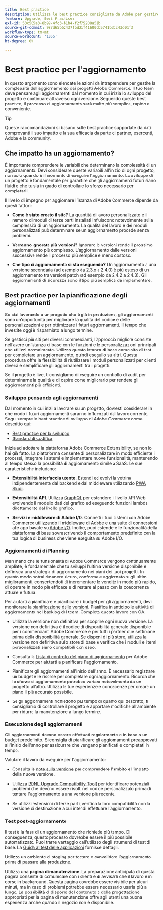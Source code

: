 ```yaml
---
title: Best practice
description: Utilizza le best practice consigliate da Adobe per gestire il processo di aggiornamento per i progetti Adobe Commerce.
feature: Upgrade, Best Practices
exl-id: 53c505a3-8b99-4fc3-b1b4-f2f75208a51b
source-git-commit: 987d65b52437fbd21f41600bb5741b3cc43d01f3
workflow-type: tm+mt
source-wordcount: '1055'
ht-degree: 0%

---
```


# Best practice per l&#39;aggiornamento

In questo argomento sono elencate le azioni da intraprendere per gestire la complessità dell’aggiornamento dei progetti Adobe Commerce. Il tuo team deve pensare agli aggiornamenti dal momento in cui inizia lo sviluppo del progetto e continuare attraverso ogni versione. Seguendo queste best practice, il processo di aggiornamento sarà molto più semplice, rapido e conveniente.

>[!TIP]
>
>Queste raccomandazioni si basano sulle best practice supportate da dati comprovanti il suo impatto e la sua efficacia da parte di partner, esercenti, Adobe e la community.

## Che impatto ha un aggiornamento?

È importante comprendere le variabili che determinano la complessità di un aggiornamento. Devi considerare queste variabili all&#39;inizio di ogni progetto, non solo quando è il momento di eseguire l&#39;aggiornamento. Lo sviluppo di un progetto è fondamentale per garantire che gli aggiornamenti futuri siano fluidi e che tu sia in grado di controllare lo sforzo necessario per completarli.

Il livello di impegno per aggiornare l’istanza di Adobe Commerce dipende da questi fattori:

- **Come è stato creato il sito?** La quantità di lavoro personalizzato e il numero di moduli di terze parti installati influiscono notevolmente sulla complessità di un aggiornamento. La qualità del lavoro e dei moduli personalizzati può determinare se un aggiornamento procede senza problemi.

- **Verranno ignorate più versioni?** Ignorare le versioni rende il prossimo aggiornamento più complesso. L&#39;aggiornamento dalle versioni successive rende il processo più semplice e meno costoso.

- **Che tipo di aggiornamento si sta eseguendo?** Un aggiornamento a una versione secondaria (ad esempio da 2.3.x a 2.4.0) è più esteso di un aggiornamento tra versioni patch (ad esempio da 2.4.2 a 2.4.3). Gli aggiornamenti di sicurezza sono il tipo più semplice da implementare.

## Best practice per la pianificazione degli aggiornamenti

Se stai lavorando a un progetto che è già in produzione, gli aggiornamenti sono un’opportunità per migliorare la qualità del codice e delle personalizzazioni e per ottimizzare i futuri aggiornamenti. Il tempo che investite oggi è risparmiato a lungo termine.

Se gestisci più siti per diversi commercianti, l’approccio migliore consiste nell’avere un’istanza di base con le funzioni e le personalizzazioni principali che utilizzi normalmente. Utilizza questa istanza di base come sito di test per completare un aggiornamento, quindi eseguilo su altri. Questa procedura offre la flessibilità di riutilizzare i moduli personalizzati per clienti diversi e semplificare gli aggiornamenti tra i progetti.

Se il progetto è live, ti consigliamo di eseguire un controllo di audit per determinarne la qualità e di capire come migliorarlo per rendere gli aggiornamenti più efficienti.

### Sviluppo pensando agli aggiornamenti

Dal momento in cui inizi a lavorare su un progetto, dovresti considerare in che modo i futuri aggiornamenti saranno influenzati dal lavoro corrente. Segui sempre le best practice di sviluppo di Adobe Commerce come descritto qui:

- [Best practice per lo sviluppo](https://developer.adobe.com/commerce/php/best-practices/)
- [Standard di codifica](https://developer.adobe.com/commerce/php/coding-standards/)

Inizia ad adottare la piattaforma Adobe Commerce Extensibility, se non lo hai già fatto. La piattaforma consente di personalizzare in modo efficiente i processi, integrare i sistemi e implementare nuove funzionalità, mantenendo al tempo stesso la possibilità di aggiornamento simile a SaaS. Le sue caratteristiche includono:

- **Estensibilità interfaccia utente**. Estendi ed evolvi la vetrina indipendentemente dal backend e dal middleware utilizzando [PWA Studi](https://developer.adobe.com/commerce/pwa-studio/).

- **Estensibilità API**. Utilizza [GraphQL](https://developer.adobe.com/commerce/webapi/graphql/index.html) per estendere il livello API Web evolvendo il modello dati del grafico ed eseguendo funzioni lambda direttamente dal livello grafico.

- **Servizi e middleware di Adobe I/O**. Connetti i tuoi sistemi con Adobe Commerce utilizzando il middleware di Adobe e una suite di connessioni alle app basate su [Adobe I/O](https://www.adobe.io/). Inoltre, puoi estendere le funzionalità della piattaforma di base sovrascrivendo il comportamento predefinito con la tua logica di business che viene eseguita su Adobe I/O.

### Aggiornamenti di Planning

Man mano che le funzionalità di Adobe Commerce vengono continuamente ampliate, è fondamentale che tu sviluppi l’ultima versione disponibile e definisca una strategia di aggiornamento nei piani dei tuoi progetti. In questo modo potrai rimanere sicuro, conforme e aggiornato sugli ultimi miglioramenti, consentendoti di incrementare le vendite in modo più rapido, di operare in modo più efficace e di restare al passo con la concorrenza attuale e futura.

Per aiutarti a pianificare e pianificare il budget per gli aggiornamenti, devi monitorare la [pianificazione delle versioni](https://experienceleague.adobe.com/en/docs/commerce-operations/release/planning/schedule). Pianifica in anticipo le attività di aggiornamento nel backlog del team. Completa questo lavoro con GA.

- Utilizza la versione non definitiva per scoprire ogni nuova versione. La versione non definitiva è il codice di disponibilità generale disponibile per i commercianti Adobe Commerce e per tutti i partner due settimane prima della disponibilità generale. Se disponi di più store, utilizza la versione non definitiva sullo store di base e verifica che i moduli e i temi personalizzati siano compatibili con esso.

- Consulta la [Lista di controllo del piano di aggiornamento](https://support.magento.com/hc/en-us/articles/360057968951) per Adobe Commerce per aiutarti a pianificare l&#39;aggiornamento.

- Pianificare gli aggiornamenti all&#39;inizio dell&#39;anno. È necessario registrare un budget e le risorse per completare ogni aggiornamento. Ricorda che lo sforzo di aggiornamento potrebbe variare notevolmente da un progetto all’altro. Utilizza le tue esperienze e conoscenze per creare un piano il più accurato possibile.

- Se gli aggiornamenti richiedono più tempo di quanto qui descritto, ti consigliamo di controllare il progetto e apportare modifiche all’ambiente per ridurre la manutenzione a lungo termine.

### Esecuzione degli aggiornamenti

Gli aggiornamenti devono essere effettuati regolarmente e in base a un budget predefinito. Si consiglia di pianificare gli aggiornamenti preapprovati all&#39;inizio dell&#39;anno per assicurare che vengano pianificati e completati in tempo.

Valutare il lavoro da eseguire per l&#39;aggiornamento:

- Consulta le [note sulla versione](https://experienceleague.adobe.com/en/docs/commerce-operations/release/notes/overview) per comprendere l&#39;ambito e l&#39;impatto della nuova versione.

- Utilizza [[!DNL Upgrade Compatibility Tool]](../upgrade-compatibility-tool/overview.md) per identificare potenziali problemi che devono essere risolti nel codice personalizzato prima di tentare l&#39;aggiornamento a una versione più recente.

- Se utilizzi estensioni di terze parti, verifica la loro compatibilità con la versione di destinazione a cui intendi effettuare l’aggiornamento.

### Test post-aggiornamento

Il test è la fase di un aggiornamento che richiede più tempo. Di conseguenza, questo processo dovrebbe essere il più possibile automatizzato. Puoi trarre vantaggio dall’utilizzo degli strumenti di test di base. La [Guida al test delle applicazioni](https://developer.adobe.com/commerce/testing/guide/) fornisce dettagli.

Utilizza un ambiente di staging per testare e convalidare l’aggiornamento prima di passare alla produzione.

Utilizza una **pagina di manutenzione**. La preparazione anticipata di questa pagina consente di comunicare con i clienti e di avvisarli che il lavoro è in corso in background. Questa pagina dovrebbe essere visibile per alcuni minuti, ma in caso di problemi potrebbe essere necessario usarla più a lungo. La possibilità di disporre del contenuto e della progettazione appropriati per la pagina di manutenzione offre agli utenti una buona esperienza anche quando il negozio non è disponibile.
